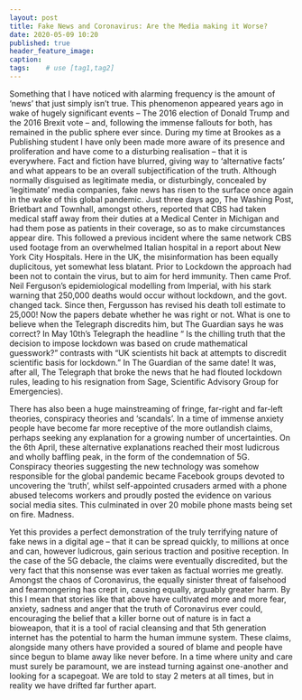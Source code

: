 ```yaml
---
layout: post
title: Fake News and Coronavirus: Are the Media making it Worse?
date: 2020-05-09 10:20
published: true
header_feature_image:
caption:
tags:    # use [tag1,tag2]
---
```

Something that I have noticed with alarming frequency is the amount of ‘news’ that just simply isn’t true. This phenomenon appeared years ago in wake of hugely significant events – The 2016 election of Donald Trump and the 2016 Brexit vote – and, following the immense fallouts for both, has remained in the public sphere ever since. During my time at Brookes as a Publishing student I have only been made more aware of its presence and proliferation and have come to a disturbing realisation – that it is everywhere. Fact and fiction have blurred, giving way to ‘alternative facts’ and what appears to be an overall subjectification of the truth.
Although normally disguised as legitimate media, or disturbingly, concealed by ‘legitimate’ media companies, fake news has risen to the surface once again in the wake of this global pandemic. Just three days ago, The Washing Post, Brietbart and Townhall, amongst others, reported that CBS had taken medical staff away from their duties at a Medical Center in Michigan and had them pose as patients in their coverage, so as to make circumstances appear dire. This followed a previous incident where the same network CBS used footage from an overwhelmed Italian hospital in a report about New York City Hospitals.
Here in the UK, the misinformation has been equally duplicitous, yet somewhat less blatant. Prior to Lockdown the approach had been not to contain the virus, but to aim for herd immunity. Then came Prof. Neil Ferguson’s epidemiological modelling from Imperial, with his stark warning that 250,000 deaths would occur without lockdown, and the govt. changed tack. Since then, Fergusson has revised his death toll estimate to 25,000!
Now the papers debate whether he was right or not. What is one to believe when the Telegraph discredits him, but The Guardian says he was correct?
In May 10th’s  Telegraph  the headline “ Is the chilling truth that the decision to impose lockdown was based on crude mathematical guesswork?” contrasts with
“UK scientists hit back at attempts to discredit scientific basis for lockdown.” In The Guardian of the same date! It was, after all, The Telegraph that broke the news that he had flouted lockdown rules, leading to his resignation from Sage, Scientific Advisory Group for Emergencies).

There has also been a huge mainstreaming of fringe, far-right and far-left theories, conspiracy theories and ‘scandals’. In a time of immense anxiety people have become far more receptive of the more outlandish claims, perhaps seeking any explanation for a growing number of uncertainties. On the 6th April, these alternative explanations reached their most ludicrous and wholly baffling peak, in the form of the condemnation of 5G. Conspiracy theories suggesting the new technology was somehow responsible for the global pandemic became Facebook groups devoted to uncovering the ‘truth’, whilst self-appointed crusaders armed with a phone abused telecoms workers and proudly posted the evidence on various social media sites. This culminated in over 20 mobile phone masts being set on fire. Madness.

Yet this provides a perfect demonstration of the truly terrifying nature of fake news in a digital age – that it can be spread quickly, to millions at once and can, however ludicrous, gain serious traction and positive reception. In the case of the 5G debacle, the claims were eventually discredited, but the very fact that this nonsense was ever taken as factual worries me greatly. Amongst the chaos of Coronavirus, the equally sinister threat of falsehood and fearmongering has crept in, causing equally, arguably greater harm. By this I mean that stories like that above have cultivated more and more fear, anxiety, sadness and anger that the truth of Coronavirus ever could, encouraging the belief that a killer borne out of nature is in fact a bioweapon, that it is a tool of racial cleansing and that 5th generation internet has the potential to harm the human immune system. These claims, alongside many others have provided a soured of blame and people have since begun to blame away like never before. In a time where unity and care must surely be paramount, we are instead turning against one-another and looking for a scapegoat. We are told to stay 2 meters at all times, but in reality we have drifted far further apart.

